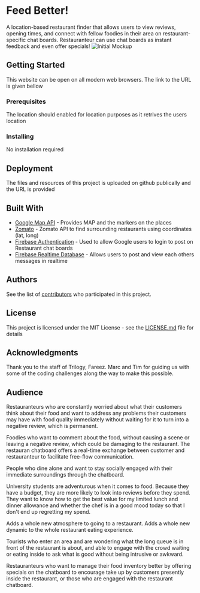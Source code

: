 # Feed Better!
A location-based restaurant finder that allows users to view reviews, opening times, and connect with fellow foodies in their area on restaurant-specific chat boards. Restauranteur can use chat boards as instant feedback and even offer specials!
![Initial Mockup](https://github.com/eidmuha/JEDi/blob/master/assets/images/JEDi.png)

## Getting Started

This website can be open on all modern web browsers. The link to the URL is given bellow

### Prerequisites

The location should enabled for location purposes as it retrives the users location

### Installing

No installation required


## Deployment

The files and resources of this project is uploaded on github publically and the URL is provided

## Built With

* [Google Map API](https://developers.google.com/maps/documentation/javascript/tutorial/) - Provides MAP and the markers on the places
* [Zomato](https://developers.zomato.com/) - Zomato API to find surrounding restaurants using coordinates (lat, long)
* [Firebase Authentication](https://firebase.google.com) - Used to allow Google users to login to post on Restaurant chat boards
* [Firebase Realtime Database](https://firebase.google.com) - Allows users to post and view each others messages in realtime

## Authors

See the list of [contributors](https://github.com/your/JEDi/contributors) who participated in this project.

## License

This project is licensed under the MIT License - see the [LICENSE.md](LICENSE.md) file for details

## Acknowledgments

Thank you to the staff of Trilogy, Fareez. Marc and Tim for guiding us with some of the coding challenges along the way to make this 
possible.
 

## Audience

Restauranteurs who are constantly worried about what their customers think about their food and want to address any problems their 
customers may have with food quality immediately without waiting for it to turn into a negative review, which is permanent.

Foodies who want to comment about the food, without causing a scene or leaving a negative review, which could be damaging to the 
restaurant. The restauran chatboard offers a real-time exchange between customer and restauranteur to facilitate free-flow 
communication. 

People who dine alone and want to stay socially engaged with their immediate surroundings through the chatboard.

University students are adventurous when it comes to food. Because they have a budget, they are more likely to look into reviews before 
they spend. They want to know how to get the best value for my limited lunch and dinner allowance and whether the chef is in a good mood 
today so that I don't end up regretting my spend. 

Adds a whole new atmosphere to going to a restaurant. Adds a whole new dynamic to the whole restaurant eating experience.

Tourists who enter an area and are wondering what the long queue is in front of the restaurant is about, and able to engage with the 
crowd waiting or eating inside to ask what is good without being intrusive or awkward.

Restauranteurs who want to manage their food inventory better by offering specials on the chatboard to encourage take up by customers
presently inside the restaurant, or those who are engaged with the restaurant chatboard.

